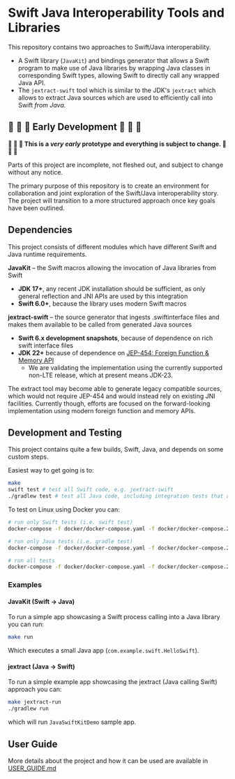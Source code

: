 # Swift Java Interoperability Tools and Libraries

This repository contains two approaches to Swift/Java interoperability.

- A Swift library (`JavaKit`) and bindings generator that allows a Swift program to make use of Java libraries by wrapping Java classes in corresponding Swift types, allowing Swift to directly call any wrapped Java API.
- The `jextract-swift` tool which is similar to the JDK's `jextract` which allows to extract Java sources which are used
  to efficiently call into Swift _from Java_.

## :construction: :construction: :construction: Early Development :construction: :construction: :construction: 

**:construction: :construction: :construction: This is a *very early* prototype and everything is subject to change. :construction: :construction: :construction:** 

Parts of this project are incomplete, not fleshed out, and subject to change without any notice.

The primary purpose of this repository is to create an environment for collaboration and joint exploration of the Swift/Java interoperability story. The project will transition to a more structured approach once key goals have been outlined.

## Dependencies

This project consists of different modules which have different Swift and Java runtime requirements.

**JavaKit** – the Swift macros allowing the invocation of Java libraries from Swift

- **JDK 17+**, any recent JDK installation should be sufficient, as only general reflection and JNI APIs are used by this integration
- **Swift 6.0+**, because the library uses modern Swift macros

**jextract-swift** – the source generator that ingests .swiftinterface files and makes them available to be called from generated Java sources

- **Swift 6.x development snapshots**, because of dependence on rich swift interface files  
- **JDK 22+** because of dependence on [JEP-454: Foreign Function & Memory API](https://openjdk.org/jeps/454)
  - We are validating the implementation using the currently supported non-LTE release, which at present means JDK-23.  

The extract tool may become able to generate legacy compatible sources, which would not require JEP-454 and would instead rely on existing JNI facilities. Currently though, efforts are focused on the forward-looking implementation using modern foreign function and memory APIs. 

## Development and Testing

This project contains quite a few builds, Swift, Java, and depends on some custom steps.

Easiest way to get going is to:

```bash
make
swift test # test all Swift code, e.g. jextract-swift
./gradlew test # test all Java code, including integration tests that actually use jextract-ed sources
```

To test on Linux using Docker you can:

```bash 
# run only Swift tests (i.e. swift test)
docker-compose -f docker/docker-compose.yaml -f docker/docker-compose.2204.main.yaml run test-swift

# run only Java tests (i.e. gradle test)
docker-compose -f docker/docker-compose.yaml -f docker/docker-compose.2204.main.yaml run test-java

# run all tests
docker-compose -f docker/docker-compose.yaml -f docker/docker-compose.2204.main.yaml run test 
```

### Examples

#### JavaKit (Swift -> Java)

To run a simple app showcasing a Swift process calling into a Java library you can run: 

```bash
make run
```

Which executes a small Java app (`com.example.swift.HelloSwift`).

#### jextract (Java -> Swift)

To run a simple example app showcasing the jextract (Java calling Swift) approach you can:

```bash
make jextract-run
./gradlew run
```

which will run `JavaSwiftKitDemo` sample app.

## User Guide

More details about the project and how it can be used are available in [USER_GUIDE.md](USER_GUIDE.md)

